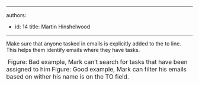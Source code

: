 

---
authors:
  - id: 14
    title: Martin Hinshelwood
---




<span class='intro'> Make sure that anyone tasked in emails is explicitly added to the to line. This helps them identify emails where they have tasks.
 </span>


  <img alt="" class="ms-rteCustom-ImageArea" src="/Communication/RulesToBetterEmail/PublishingImages/SearchTask.jpg" />&#160;<font class="ms-rteCustom-FigureBad" size="+0">Figure&#58; Bad example, Mark can’t search for tasks that have been assigned to him</font> <img alt="" class="ms-rteCustom-ImageArea" src="/Communication/RulesToBetterEmail/PublishingImages/FilterEmail.jpg" /><font class="ms-rteCustom-FigureGood" size="+0">Figure&#58; Good example, Mark can filter his emails based on wither his name is on the TO field.</font>



